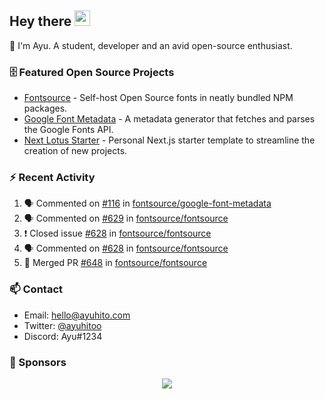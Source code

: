 ## Hey there <img src="https://media.giphy.com/media/hvRJCLFzcasrR4ia7z/giphy.gif" width="25" height="25">

📝 I'm Ayu. A student, developer and an avid open-source enthusiast.

### 🗄 Featured Open Source Projects

- [Fontsource](https://github.com/fontsource/fontsource) - Self-host Open Source fonts in neatly bundled NPM packages.
- [Google Font Metadata](https://github.com/fontsource/google-font-metadata) - A metadata generator that fetches and parses the Google Fonts API.
- [Next Lotus Starter](https://github.com/DecliningLotus/next-lotus-starter) - Personal Next.js starter template to streamline the creation of new projects.

### ⚡ Recent Activity

<!--START_SECTION:activity-->

1. 🗣 Commented on [#116](https://github.com/fontsource/google-font-metadata/issues/116) in [fontsource/google-font-metadata](https://github.com/fontsource/google-font-metadata)
2. 🗣 Commented on [#629](https://github.com/fontsource/fontsource/issues/629) in [fontsource/fontsource](https://github.com/fontsource/fontsource)
3. ❗️ Closed issue [#628](https://github.com/fontsource/fontsource/issues/628) in [fontsource/fontsource](https://github.com/fontsource/fontsource)
4. 🗣 Commented on [#628](https://github.com/fontsource/fontsource/issues/628) in [fontsource/fontsource](https://github.com/fontsource/fontsource)
5. 🎉 Merged PR [#648](https://github.com/fontsource/fontsource/pull/648) in [fontsource/fontsource](https://github.com/fontsource/fontsource)
<!--END_SECTION:activity-->

### 📫 Contact

- Email: hello@ayuhito.com
- Twitter: [@ayuhitoo](https://twitter.com/ayuhitoo)
- Discord: Ayu#1234


### :sparkling_heart: Sponsors

<p align="center">
  <a href="https://cdn.jsdelivr.net/gh/ayuhito/ayuhito/sponsors.svg">
    <img src='https://cdn.jsdelivr.net/gh/ayuhito/ayuhito/sponsors.svg'/>
  </a>
</p>